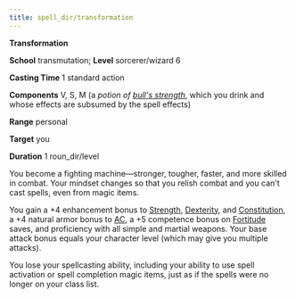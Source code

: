 ```yaml
---
title: spell_dir/transformation
---
```

 **Transformation**

**School** transmutation; **Level** sorcerer/wizard 6

**Casting Time** 1 standard action

**Components** V, S, M (a _potion of [bull's strength](bullSStrength#_bull-s-strength)_, which you drink and whose effects are subsumed by the spell effects)

**Range** personal

**Target** you

**Duration** 1 roun_dir/level

You become a fighting machine—stronger, tougher, faster, and more skilled in combat. Your mindset changes so that you relish combat and you can't cast spells, even from magic items.

You gain a +4 enhancement bonus to [Strength](../gettingStarted#_strength), [Dexterity](../gettingStarted#_dexterity), and [Constitution](../gettingStarted#_constitution), a +4 natural armor bonus to [AC](../combat#_armor-class), a +5 competence bonus on [Fortitude](../combat#_fortitude) saves, and proficiency with all simple and martial weapons. Your base attack bonus equals your character level (which may give you multiple attacks).

You lose your spellcasting ability, including your ability to use spell activation or spell completion magic items, just as if the spells were no longer on your class list.

